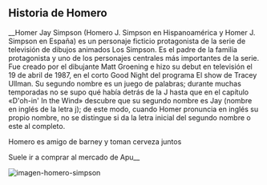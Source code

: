 ## Historia de Homero

__Homer Jay Simpson (Homero J. Simpson en Hispanoamérica y Homer J. Simpson en España) es un personaje ficticio protagonista de 
la serie de televisión de dibujos animados Los Simpson. Es el padre de la familia protagonista y uno de los personajes centrales 
más importantes de la serie. Fue creado por el dibujante Matt Groening e hizo su debut en televisión el 19 de abril de 1987, en 
el corto Good Night del programa El show de Tracey Ullman. Su segundo nombre es un juego de palabras; durante muchas temporadas 
no se supo qué había detrás de la J hasta que en el capítulo «D'oh-in' In the Wind» descubre que su segundo nombre es Jay (nombre en inglés de la letra j); de este modo, 
cuando Homer pronuncia en inglés su propio nombre, no se distingue si da la letra inicial del segundo nombre o este al completo.

Homero es amigo de barney y toman cerveza juntos

Suele ir a comprar al mercado de Apu__

![imagen-homero-simpson](https://static.wikia.nocookie.net/lossimpson/images/b/bd/Homer_Simpson.png/revision/latest/scale-to-width-down/200?cb=20100522180809&path-prefix=es)
